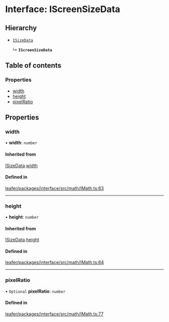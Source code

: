 # Interface: IScreenSizeData

## Hierarchy

- [`ISizeData`](ISizeData.md)

  ↳ **`IScreenSizeData`**

## Table of contents

### Properties

- [width](IScreenSizeData.md#width)
- [height](IScreenSizeData.md#height)
- [pixelRatio](IScreenSizeData.md#pixelratio)

## Properties

### width

• **width**: `number`

#### Inherited from

[ISizeData](ISizeData.md).[width](ISizeData.md#width)

#### Defined in

[leafer/packages/interface/src/math/IMath.ts:63](https://github.com/leaferjs/leafer/blob/c7e50b8/packages/interface/src/math/IMath.ts#L63)

___

### height

• **height**: `number`

#### Inherited from

[ISizeData](ISizeData.md).[height](ISizeData.md#height)

#### Defined in

[leafer/packages/interface/src/math/IMath.ts:64](https://github.com/leaferjs/leafer/blob/c7e50b8/packages/interface/src/math/IMath.ts#L64)

___

### pixelRatio

• `Optional` **pixelRatio**: `number`

#### Defined in

[leafer/packages/interface/src/math/IMath.ts:77](https://github.com/leaferjs/leafer/blob/c7e50b8/packages/interface/src/math/IMath.ts#L77)
